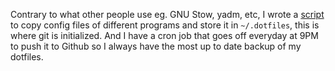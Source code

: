 Contrary to what other people use eg. GNU Stow, yadm, etc, I wrote a [script](https://github.com/alalfakawma/dotfiles/blob/master/Scripts/dotfilesBackup) to
copy config files of different programs and store it in `~/.dotfiles`, this is
where git is initialized. And I have a cron job that goes off everyday at 9PM
to push it to Github so I always have the most up to date backup of my dotfiles.
